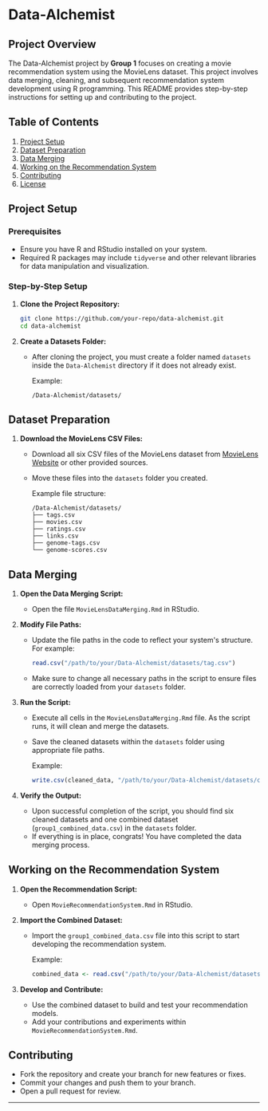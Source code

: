 # Data-Alchemist

## Project Overview
The Data-Alchemist project by **Group 1** focuses on creating a movie recommendation system using the MovieLens dataset. This project involves data merging, cleaning, and subsequent recommendation system development using R programming. This README provides step-by-step instructions for setting up and contributing to the project.

## Table of Contents
1. [Project Setup](#project-setup)
2. [Dataset Preparation](#dataset-preparation)
3. [Data Merging](#data-merging)
4. [Working on the Recommendation System](#working-on-the-recommendation-system)
5. [Contributing](#contributing)
6. [License](#license)

## Project Setup
### Prerequisites
- Ensure you have R and RStudio installed on your system.
- Required R packages may include `tidyverse` and other relevant libraries for data manipulation and visualization.

### Step-by-Step Setup
1. **Clone the Project Repository:**
   ```bash
   git clone https://github.com/your-repo/data-alchemist.git
   cd data-alchemist
   ```
2. **Create a Datasets Folder:**
   - After cloning the project, you must create a folder named `datasets` inside the `Data-Alchemist` directory if it does not already exist.

     Example:
     ```
     /Data-Alchemist/datasets/
     ```

## Dataset Preparation
1. **Download the MovieLens CSV Files:**
   - Download all six CSV files of the MovieLens dataset from [MovieLens Website](https://grouplens.org/datasets/movielens/) or other provided sources.
   - Move these files into the `datasets` folder you created.

     Example file structure:
     ```
     /Data-Alchemist/datasets/
     ├── tags.csv
     ├── movies.csv
     ├── ratings.csv
     ├── links.csv
     ├── genome-tags.csv
     └── genome-scores.csv
     ```

## Data Merging
1. **Open the Data Merging Script:**
   - Open the file `MovieLensDataMerging.Rmd` in RStudio.

2. **Modify File Paths:**
   - Update the file paths in the code to reflect your system's structure. For example:
     ```r
     read.csv("/path/to/your/Data-Alchemist/datasets/tag.csv")
     ```
   - Make sure to change all necessary paths in the script to ensure files are correctly loaded from your `datasets` folder.

3. **Run the Script:**
   - Execute all cells in the `MovieLensDataMerging.Rmd` file. As the script runs, it will clean and merge the datasets.
   - Save the cleaned datasets within the `datasets` folder using appropriate file paths.

     Example:
     ```r
     write.csv(cleaned_data, "/path/to/your/Data-Alchemist/datasets/cleaned_data.csv")
     ```

4. **Verify the Output:**
   - Upon successful completion of the script, you should find six cleaned datasets and one combined dataset (`group1_combined_data.csv`) in the `datasets` folder.
   - If everything is in place, congrats! You have completed the data merging process.

## Working on the Recommendation System
1. **Open the Recommendation Script:**
   - Open `MovieRecommendationSystem.Rmd` in RStudio.

2. **Import the Combined Dataset:**
   - Import the `group1_combined_data.csv` file into this script to start developing the recommendation system.

     Example:
     ```r
     combined_data <- read.csv("/path/to/your/Data-Alchemist/datasets/group1_combined_data.csv")
     ```
3. **Develop and Contribute:**
   - Use the combined dataset to build and test your recommendation models.
   - Add your contributions and experiments within `MovieRecommendationSystem.Rmd`.

## Contributing
- Fork the repository and create your branch for new features or fixes.
- Commit your changes and push them to your branch.
- Open a pull request for review.

---